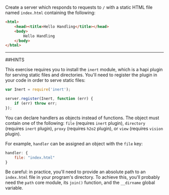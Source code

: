 Create a server which responds to requests to `/` with a static HTML file named
`index.html` containing the following:

```html
<html>
    <head><title>Hello Handling</title></head>
    <body>
        Hello Handling
    </body>
</html>
```

-----------------------------------------------------------------
##HINTS

This exercise requires you to install the `inert` module, which is a hapi plugin
for serving static files and directories. You'll need to register the plugin in
your code in order to serve static files:

```js
var Inert = require('inert');

server.register(Inert, function (err) {
    if (err) throw err;
});
```

You can declare handlers as objects instead of functions. The object must
contain one of the following: `file` (requires `inert` plugin), `directory`
(requires `inert` plugin), `proxy` (requires `h2o2` plugin), or `view` (requires `vision` plugin).

For example, `handler` can be assigned an object with the `file` key:

```js
handler: {
    file: "index.html"
}
```

Be careful: in practice, you'll need to provide an absolute path to an
`index.html` file in your program's directory. To achieve this, you'll probably
need the `path` core module, its `join()` function, and the `__dirname` global
variable.
